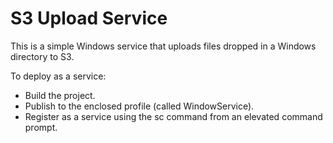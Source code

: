 # S3 Upload Service
This is a simple Windows service that uploads files dropped in a Windows directory to S3.

To deploy as a service:
* Build the project.
* Publish to the enclosed profile (called WindowService).
* Register as a service using the sc command from an elevated command prompt.